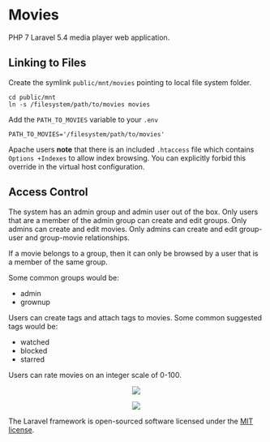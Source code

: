 # Movies

PHP 7 Laravel 5.4 media player web application.

## Linking to Files

Create the symlink `public/mnt/movies` pointing to local file system folder.

    cd public/mnt
    ln -s /filesystem/path/to/movies movies

Add the `PATH_TO_MOVIES` variable to your `.env`

    PATH_TO_MOVIES='/filesystem/path/to/movies'

Apache users **note** that there is an included `.htaccess` file
which contains `Options +Indexes` to allow index browsing.
You can explicitly forbid this override in the virtual host configuration.

## Access Control

The system has an admin group and admin user out of the box.
Only users that are a member of the admin group can create and edit groups.
Only admins can create and edit movies.
Only admins can create and edit group-user and group-movie relationships.

If a movie belongs to a group, then it can only be browsed by
a user that is a member of the same group.

Some common groups would be:

* admin
* grownup

Users can create tags and attach tags to movies.
Some common suggested tags would be:

* watched
* blocked
* starred

Users can rate movies on an integer scale of 0-100.

<p align="center">
    <a href="https://www.lucidchart.com/documents/view/71db6d9b-3e8c-4e9a-923f-01e76c6836fd">
        <img src="https://www.lucidchart.com/publicSegments/view/6eb89c27-54b0-4e17-b092-254f6a5540c9/image.png" />
    </a>
</p>

<p align="center">
    <a href="https://laravel.com/">
        <img src="https://laravel.com/assets/img/components/logo-laravel.svg" />
    </a>
</p>

The Laravel framework is open-sourced software licensed under the [MIT license](http://opensource.org/licenses/MIT).
